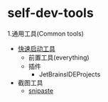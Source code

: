 # self-dev-tools

1.通用工具(Common tools)

- [快速启动工具](https://www.flowlauncher.com/)
  - 前置工具(everything)
  - 插件
    - JetBrainslDEProjects
- 截图工具
  - [snipaste](https://zh.snipaste.com/)
